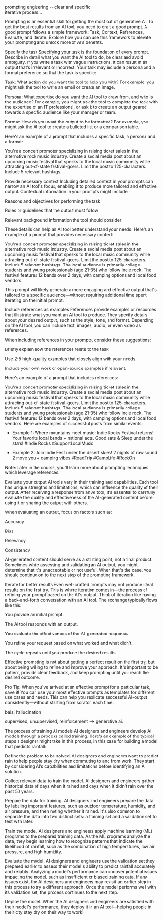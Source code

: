 prompting engieering -- clear and specific  
   iterative process... 

Prompting is an essential skill for getting the most out of generative AI. To get the best results from an AI tool, you need to craft a good prompt. A good prompt follows a simple framework: Task, Context, References, Evaluate, and Iterate. Explore how you can use this framework to elevate your prompting and unlock more of AI’s benefits.


Specify the task
Specifying your task is the foundation of every prompt. Describe in detail what you want the AI tool to do, be clear and avoid ambiguity. If you write a task with vague instructions, it can result in an output that’s irrelevant or incorrect.  Your task may include a persona and a format preference so that the task is specific: 

Task: What action do you want the tool to help you with? For example, you might ask the tool to write an email or create an image. 

Persona: What expertise do you want the AI tool to draw from, and who is the audience? For example, you might ask the tool to complete the task with the expertise of an IT professional, or ask it to create an output geared towards a specific audience like your manager or team. 

Format: How do you want the output to be formatted? For example, you might ask the AI tool to create a bulleted list or a comparison table.

Here's an example of a prompt that includes a specific task, a persona and a format:

You're a concert promoter specializing in raising ticket sales in the alternative rock music industry. Create a social media post about an upcoming music festival that speaks to the local music community while attracting out-of-state festival-goers. Limit the post to 125-characters. Include 5 relevant hashtags.

Provide necessary context
Including detailed context in your prompts can narrow an AI tool's focus, enabling it to produce more tailored and effective output. Contextual information in your prompts might include:

Reasons and objectives for performing the task

Rules or guidelines that the output must follow

Relevant background information the tool should consider

These details can help an AI tool better understand your needs. Here's an example of a prompt that provides necessary context:

You're a concert promoter specializing in raising ticket sales in the alternative rock music industry. Create a social media post about an upcoming music festival that speaks to the local music community while attracting out-of-state festival-goers. Limit the post to 125-characters. Include 5 relevant hashtags. The local audience is primarily college students and young professionals (age 21-35) who follow indie rock. The festival features 12 bands over 2 days, with camping options and local food vendors.

This prompt will likely generate a more engaging and effective output that's tailored to a specific audience—without requiring additional time spent iterating on the initial prompt.

Include references as examples
References provide examples or resources that illustrate what you want an AI tool to produce. They specify details about your desired output, such as the style, tone, and format. Depending on the AI tool, you can include text, images, audio, or even video as references.

When including references in your prompts, consider these suggestions:

Briefly explain how the references relate to the task.

Use 2-5 high-quality examples that closely align with your needs.

Include your own work or open-source examples if relevant.

Here's an example of a prompt that includes references:

You're a concert promoter specializing in raising ticket sales in the alternative rock music industry. Create a social media post about an upcoming music festival that speaks to the local music community while attracting out-of-state festival-goers. Limit the post to 125-characters. Include 5 relevant hashtags. The local audience is primarily college students and young professionals (age 21-35) who follow indie rock. The festival features 12 bands over 2 days, with camping options and local food vendors. Here are examples of successful posts from similar events:

- Example 1: Where mountains meet music: Indie Rocks Festival returns! Your favorite local bands + national acts. Good eats & Sleep under the stars! #Indie Rocks #SupportLocalMusic

- Example 2: Join Indie Fest under the desert skies! 2 nights of raw sound 2 move you + camping vibes #RoadTrip #CampLife #RockOn

Note: Later in the course, you'll learn more about prompting techniques which leverage references. 

Evaluate your output
AI tools vary in their training and capabilities. Each tool has unique strengths and limitations, which can influence the quality of their output. After receiving a response from an AI tool, it's essential to carefully evaluate the quality and effectiveness of the AI-generated content before using it or sharing the output with others.

When evaluating an output, focus on factors such as:

Accuracy

Bias

Relevancy

Consistency

AI-generated content should serve as a starting point, not a final product. Sometimes while assessing and validating an AI output, you might determine that it's unacceptable or not useful. When that's the case, you should continue on to the next step of the prompting framework.

Iterate for better results
Even well-crafted prompts may not produce ideal results on the first try. This is where iteration comes in—the process of refining your prompt based on the AI's output. Think of iteration like having a back-and-forth conversation with an AI tool. The exchange typically flows like this:

You provide an initial prompt.

The AI tool responds with an output.

You evaluate the effectiveness of the AI-generated response.

You refine your request based on what worked and what didn't.

The cycle repeats until you produce the desired results.

Effective prompting is not about getting a perfect result on the first try, but about being willing to refine and improve your approach. It's important to be patient, provide clear feedback, and keep prompting until you reach the desired outcome.

Pro Tip: When you've arrived at an effective prompt for a particular task, save it! You can use your most effective prompts as templates for different use cases and needs. This can help you replicate successful AI-output consistently—without starting from scratch each time.
   
bais, hallucination


supervised, unsupervised, reinforcement --> generative ai.

The process of training AI models
AI designers and engineers develop AI models through a process called training. Here’s an example of the typical steps a designer might take in this process, in this case for building a model that predicts rainfall:

Define the problem to be solved. 
AI designers and engineers want to predict rain to help people stay dry when commuting to and from work. They start by considering AI’s capabilities and limitations before identifying an AI solution.

Collect relevant data to train the model. 
AI designers and engineers gather historical data of days when it rained and days when it didn't rain over the past 50 years.

Prepare the data for training. 
AI designers and engineers prepare the data by labeling important features, such as outdoor temperature, humidity, and air pressure, and then noting whether it rained. It's also common to separate the data into two distinct sets: a training set and a validation set to test with later.

Train the model. 
AI designers and engineers apply machine learning (ML) programs to the prepared training data. As the ML programs analyze the data, they begin learning how to recognize patterns that indicate the likelihood of rainfall, such as the combination of high temperatures, low air pressure, and high humidity.

Evaluate the model. 
AI designers and engineers use the validation set they prepared earlier to assess their model's ability to predict rainfall accurately and reliably. Analyzing a model's performance can uncover potential issues impacting the model, such as insufficient or biased training data. If any issues exist, the AI designers and engineers may revisit an earlier step in this process to try a different approach. Once the model performs well with its validation set, the process continues to the next step.

Deploy the model. 
When the AI designers and engineers are satisfied with their model's performance, they deploy it in an AI tool—helping people in their city stay dry on their way to work!
